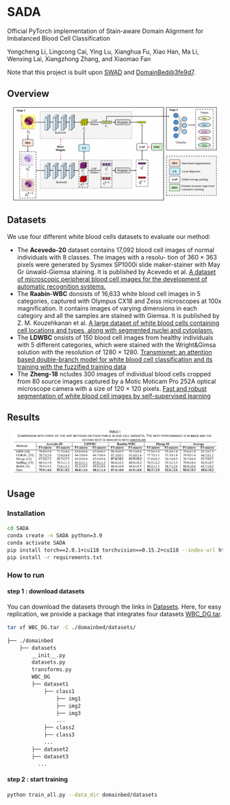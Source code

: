 # SADA
Official PyTorch implementation of Stain-aware Domain Alignment for Imbalanced Blood Cell Classification

Yongcheng Li, Lingcong Cai, Ying Lu, Xianghua Fu, Xiao Han, Ma Li, Wenxing Lai, Xiangzhong Zhang, and Xiaomao Fan

Note that this project is built upon [SWAD](https://github.com/facebookresearch/DomainBed/tree/3fe9d7bb4bc14777a42b3a9be8dd887e709ec414) and [DomainBed@3fe9d7](https://github.com/facebookresearch/DomainBed/tree/3fe9d7bb4bc14777a42b3a9be8dd887e709ec414).

## Overview
<p align="center">
    <img src="./assets/pipline.png" width="95%" />
</p>

## Datasets
We use four different white blood cells datasets to evaluate our method:
<ul>
  <li> 
    The <strong>Acevedo-20</strong> dataset contains 17,092 blood cell images of
    normal individuals with 8 classes. The images with a resolu-
    tion of 360 × 363 pixels were generated by Sysmex SP1000i
    slide maker-stainer with May Gr ̈unwald-Giemsa staining. It is published by Acevedo et al. <a href="https://www.data-in-brief.com/article/S2352-3409(20)30368-1/fulltext">A dataset of microscopic peripheral blood cell images for the development of automatic recognition systems.</a>
  </li>
  <li>
    The <strong>Raabin-WBC</strong> donsists of 16,633 white blood cell images in 5 categories, captured with Olympus CX18 and Zeiss microscopes at 100x magnification. It contains images of varying dimensions in each category and all the samples are stained with Giemsa. It is published by Z. M. Kouzehkanan et al. <a href="https://www.nature.com/articles/s41598-021-04426-x">A large dataset of white blood cells containing cell locations and types, along with segmented nuclei and cytoplasm.</a>
  </li>
  <li>
    The <strong>LDWBC</strong> onsists of 150 blood cell images from healthy individuals with 5 different categories, which were stained with the Wright&Gimsa solution with the resolution of 1280 × 1280. <a href="https://ieeexplore.ieee.org/abstract/document/9669587">Transmixnet: an attention based double-branch model for white blood cell classification and its training with the fuzzified training data</a>
  </li>
  <li>
    The <strong>Zheng-18</strong> ncludes 300 images of individual blood cells cropped from 80 source images captured by a Motic Moticam Pro 252A optical microscope camera with a size of 120 × 120 pixels. <a href="https://www.sciencedirect.com/science/article/abs/pii/S0968432817303037">Fast and robust segmentation of white blood cell images by self-supervised learning</a>
  </li>
</ul>

## Results
<p align="center">
    <img src="./assets/results.png" width="95%" />
</p>

## Usage
### Installation
```sh
cd SADA
conda create -n SADA python=3.9
conda activate SADA
pip install torch==2.0.1+cu118 torchvision==0.15.2+cu118 --index-url https://download.pytorch.org/whl/cu118
pip install -r requirements.txt
```

### How to run
#### step 1 : download datasets
You can download the datasets through the links in [Datasets](#datasets). Here, for easy replication, we provide a package that integrates four datasets [WBC_DG.tar](https://drive.google.com/file/d/1I6fCSOh7tvWLOTCMLqDlMHYJms2HlW0c/view?usp=drive_link).
```sh
tar xf WBC_DG.tar -C ./domainbed/datasets/
```
```sh
├── ./domainbed
    ├── datasets
        __init__.py
        datasets.py
        transforms.py
        WBC_DG
        ├── dataset1
            ├── class1
                ├── img1
                ├── img2
                ├── img3
                ...
            ├── class2
            ├── class3
            ...
        ├── dataset2
        ├── dataset3
          ...
```
#### step 2 : start training
```sh
python train_all.py --data_dir domainbed/datasets
```
